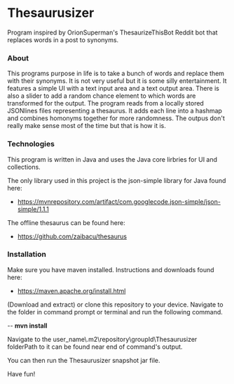 # Thesaurusizer
Program inspired by OrionSuperman's ThesaurizeThisBot Reddit bot that replaces words in a post to synonyms.

### About
This programs purpose in life is to take a bunch of words and replace them with their synonyms. It is not very useful but it is some silly entertainment.
It features a simple UI with a text input area and a text output area. There is also a slider to add a random chance element to which words are transformed for the output.
The program reads from a locally stored JSONlines files representing a thesaurus. It adds each line into a hashmap and combines homonyms together for more randomness.
The outpus don't really make sense most of the time but that is how it is.

### Technologies
This program is written in Java and uses the Java core lirbries for UI and collections. 

The only library used in this project is the json-simple library for Java found here:
* https://mvnrepository.com/artifact/com.googlecode.json-simple/json-simple/1.1.1

The offline thesaurus can be found here:
* https://github.com/zaibacu/thesaurus

### Installation
Make sure you have maven installed. Instructions and downloads found here:
* https://maven.apache.org/install.html

(Download and extract) or clone this repository to your device. Navigate to the folder in command prompt or terminal and run the following command.

-- **mvn install**

Navigate to the user_name\\.m2\repository\groupId\Thesaurusizer folderPath to it can be found near end of command's output.

You can then run the Thesaurusizer snapshot jar file.

Have fun!
